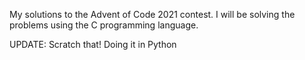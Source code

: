My solutions to the Advent of Code 2021 contest.
I will be solving the problems using the C programming language.

UPDATE: Scratch that! Doing it in Python
